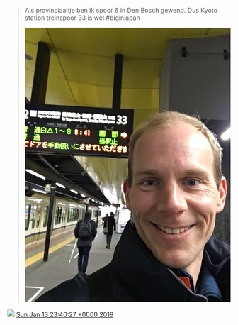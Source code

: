 > Als provinciaaltje ben ik spoor 6 in Den Bosch gewend\. Dus Kyoto station treinspoor 33 is wel \#biginjapan 
> 
> ![](../../media/1084596065888722945-Dw1CXkhUwAAXGvX.jpg)

<img src="../../media/tweet.ico" width="12" /> [Sun Jan 13 23:40:27 +0000 2019](https://twitter.com/DromerDenker/status/1084596065888722945)